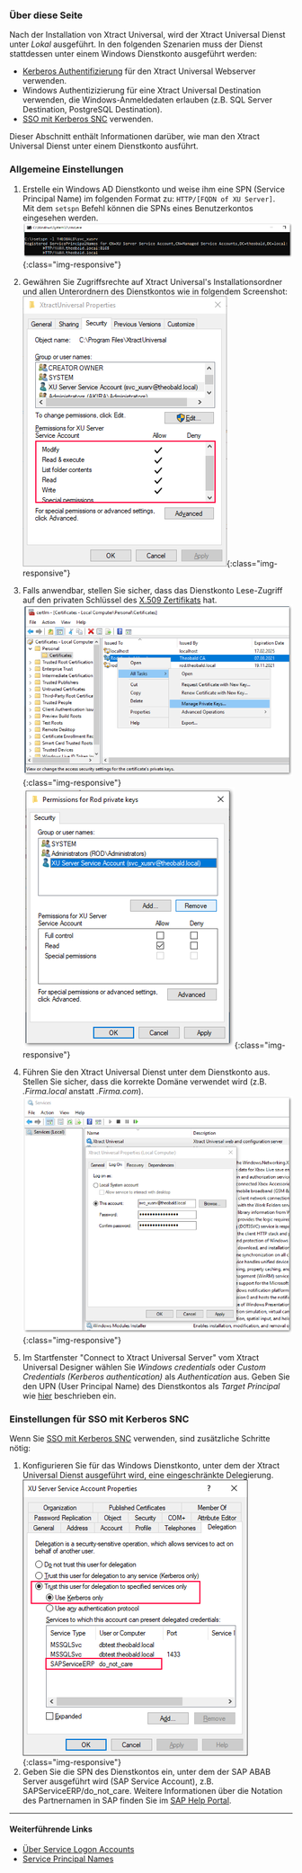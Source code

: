 ### Über diese Seite
Nach der Installation von Xtract Universal, wird der Xtract Universal Dienst unter *Lokal* ausgeführt.
In den folgenden Szenarien muss der Dienst stattdessen unter einem Windows Dienstkonto ausgeführt werden:

- [Kerberos Authentifizierung](../sicherheit/serversicherheit) für den Xtract Universal Webserver verwenden.
- Windows Authentizizierung für eine Xtract Universal Destination verwenden, die Windows-Anmeldedaten erlauben (z.B. SQL Server Destination, PostgreSQL Destination).
- [SSO mit Kerberos SNC](./sap-single-sign-on/sso-mit-kerberos-snc) verwenden.

Dieser Abschnitt enthält Informationen darüber, wie man den Xtract Universal Dienst unter einem Dienstkonto ausführt.


### Allgemeine Einstellungen

1. Erstelle ein Windows AD Dienstkonto und weise ihm eine SPN (Service Principal Name) im folgenden Format zu: ```HTTP/[FQDN of XU Server]```.<br>
Mit dem ```setspn``` Befehl können die SPNs eines Benutzerkontos eingesehen werden.
![xu service account](/img/content/xu/xu-service-account-SPN.png){:class="img-responsive"}

2. Gewähren Sie Zugriffsrechte auf Xtract Universal's Installationsordner und allen Unterordnern des Dienstkontos wie in folgendem Screenshot:
![xu service account permissions](/img/content/xu/xu-service-account-permissions.png){:class="img-responsive"}

3. Falls anwendbar, stellen Sie sicher, dass das Dienstkonto Lese-Zugriff auf den privaten Schlüssel des [X.509 Zertifikats](../sicherheit/x.509-zertifikat-installieren) hat.
![xu service account private key 1](/img/content/xu/xu-service-account-privatekey_1.png){:class="img-responsive"}
![xu service account private key 2](/img/content/xu/xu-service-account-privatekey_2.png){:class="img-responsive"}

4. Führen Sie den Xtract Universal Dienst unter dem Dienstkonto aus. Stellen Sie sicher, dass die korrekte Domäne verwendet wird (z.B. *.Firma.local* anstatt *.Firma.com*).
![xu service account services](/img/content/xu/xu-service-account-services.png){:class="img-responsive"}

5. Im Startfenster "Connect to Xtract Universal Server" vom Xtract Universal Designer wählen Sie *Windows credentials* oder *Custom Credentials (Kerberos authentication)* als *Authentication* aus. Geben Sie den UPN (User Principal Name) des Dienstkontos als *Target Principal* wie [hier](https://kb.theobald-software.com/xtract-universal/target-principal-TPN) beschrieben ein.


### Einstellungen für SSO mit Kerberos SNC

Wenn Sie [SSO mit Kerberos SNC](./sap-single-sign-on/sso-mit-kerberos-snc) verwenden, sind zusätzliche Schritte nötig:<br>

1. Konfigurieren Sie für das Windows Dienstkonto, unter dem der Xtract Universal Dienst ausgeführt wird, eine eingeschränkte Delegierung.
![xu_service_account_constr_deleg](/img/content/XU_SSO_WinAD_Delegation.png){:class="img-responsive"}
2. Geben Sie die SPN des Dienstkontos ein, unter dem der SAP ABAB Server ausgeführt wird (SAP Service Account), z.B. SAPServiceERP/do_not_care.
Weitere Informationen über die Notation des Partnernamen in SAP finden Sie im [SAP Help Portal](https://help.sap.com/viewer/e815bb97839a4d83be6c4fca48ee5777/7.5.9/de-DE/440ebb40b9920d1be10000000a114a6b.html).


*********
#### Weiterführende Links
- [Über Service Logon Accounts](https://docs.microsoft.com/de-de/windows/win32/ad/about-service-logon-accounts)
- [Service Principal Names](https://docs.microsoft.com/de-de/windows/win32/ad/service-principal-names)
